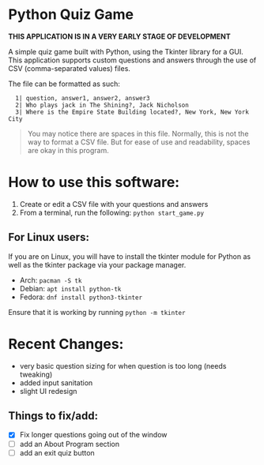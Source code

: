 # Python Quiz Game
**THIS APPLICATION IS IN A VERY EARLY STAGE OF DEVELOPMENT**

A simple quiz game built with Python, using the Tkinter library for a GUI.
This application supports custom questions and answers through the use of CSV (comma-separated values) files.

The file can be formatted as such:
```
  1| question, answer1, answer2, answer3
  2| Who plays jack in The Shining?, Jack Nicholson
  3| Where is the Empire State Building located?, New York, New York City
```
> You may notice there are spaces in this file. 
> Normally, this is not the way to format a CSV file.
> But for ease of use and readability, spaces are okay in this program.

# How to use this software:
1. Create or edit a CSV file with your questions and answers
2. From a terminal, run the following: `python start_game.py`

## For Linux users:
If you are on Linux, you will have to install the tkinter module for Python as well as the tkinter package via your package manager.
- Arch: `pacman -S tk` 
- Debian: `apt install python-tk`
- Fedora: `dnf install python3-tkinter`

Ensure that it is working by running `python -m tkinter`

# Recent Changes:
- very basic question sizing for when question is too long (needs tweaking)
- added input sanitation
- slight UI redesign

## Things to fix/add:
- [x] Fix longer questions going out of the window
- [ ] add an About Program section
- [ ] add an exit quiz button
